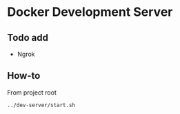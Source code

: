 # Docker Development Server

## Todo add

-   Ngrok

## How-to

From project root

```sh
../dev-server/start.sh
```
